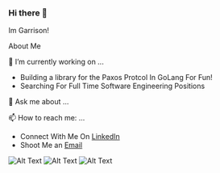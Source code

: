 ### Hi there 👋
 Im Garrison!
 
About Me 
 

🔭 I’m currently working on ...
  - Building a library for the Paxos Protcol In GoLang For Fun!
  - Searching For Full Time Software Engineering Positions 

💬 Ask me about ... 
 
📫 How to reach me: ...
  - Connect With Me On [LinkedIn](https://www.linkedin.com/in/gtshepard/) 
  - Shoot Me an [Email](shepard.garrison.t@gmail.com)

![Alt Text](https://marcofranssen.nl/images/951957866431d77793480aba8bb624da2f6b3fb2.gif)
![Alt Text](https://media.giphy.com/media/KAq5w47R9rmTuvWOWa/giphy.gif)
![Alt Text](https://dcwmedia.com/wp-content/uploads/2017/02/Hunter-College-CUNY-300x83.jpg)

